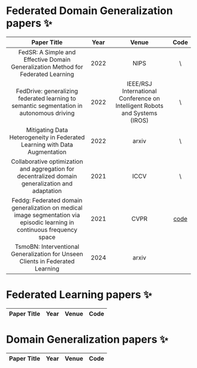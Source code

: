 # Federated Domain Generalization papers ✨

| Paper Title | Year | Venue | Code |
|:-----------:|:----:|:-----:|:----:|
FedSR: A Simple and Effective Domain Generalization Method for Federated Learning | 2022 | NIPS | \
FedDrive: generalizing federated learning to semantic segmentation in autonomous driving | 2022 | IEEE/RSJ International Conference on Intelligent Robots and Systems (IROS) | \
Mitigating Data Heterogeneity in Federated Learning with Data Augmentation | 2022 | arxiv | \
Collaborative optimization and aggregation for decentralized domain generalization and adaptation | 2021 | ICCV | \
Feddg: Federated domain generalization on medical image segmentation via episodic learning in continuous frequency space | 2021 | CVPR | [code](https://github.com/liuquande/FedDG-ELCFS)
TsmoBN: Interventional Generalization for Unseen Clients in Federated Learning | 2024 | arxiv |

# Federated Learning papers ✨
| Paper Title | Year | Venue | Code |
| ------------- | ------------- | ------------- | ------------- |


# Domain Generalization papers ✨
| Paper Title | Year | Venue | Code |
| ------------- | ------------- | ------------- | ------------- |
